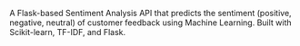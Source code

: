 A Flask-based Sentiment Analysis API that predicts the sentiment (positive, negative, neutral) of customer feedback using Machine Learning. Built with Scikit-learn, TF-IDF, and Flask.
